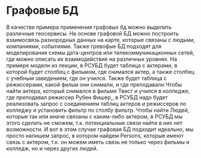 # Графовые БД
В качестве примера применения графовых бд можно выделить различные геосервисы. На основе графовой БД можно построить взаимосвязь разнородных данных на карте, которые связаны с людьми, компаниями, событиями.
Также гревофые БД подходят для моделирования схемы дата-центров или телекоммуникационных сетей, где можно описать их взаимодействие на различных уровнях.
На примере модели из лекции, в РСУБД будет таблица с актерами, в которой будет столбец с фильмом, где снимался актер, а также столбец с учебным заведением, где он учился. Также будет таблица с режиссерами, какой фильм они снимали, и где преподавали.Чтобы найти актера, который  снимался в фильме Твист и учился в колледже, где преподавал режиссер Рубен Фишер,, в РСУБД надо будет реализовать запрос с соединением таблиц актеров и режиссеров по колледжу и установить фильтр по столбу фильтр. Чтобы найти Людей, которые так или иначе связаны с каким-либо актером, в РСУБД мы этого сделать не сможем, т.к. потенциальные связи найти в них нет возможности. И вот в этом случае графовая БД подходит идеально, мы просто напишем запрос, в котором найдем Persons, которые имеют связь с актером, т.к. он можем иметь связь не только через фильмы и колледж, но и через других людей.